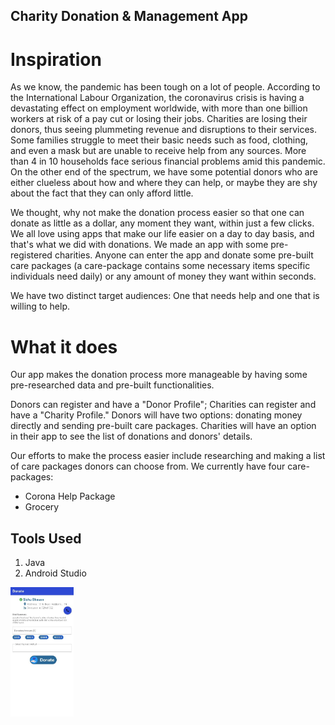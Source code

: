 
## Charity Donation & Management App
# Inspiration
As we know, the pandemic has been tough on a lot of people. According to the International Labour Organization, the coronavirus crisis is having a devastating effect on employment worldwide, with more than one billion workers at risk of a pay cut or losing their jobs. Charities are losing their donors, thus seeing plummeting revenue and disruptions to their services. Some families struggle to meet their basic needs such as food, clothing, and even a mask but are unable to receive help from any sources. More than 4 in 10 households face serious financial problems amid this pandemic. On the other end of the spectrum, we have some potential donors who are either clueless about how and where they can help, or maybe they are shy about the fact that they can only afford little.

We thought, why not make the donation process easier so that one can donate as little as a dollar, any moment they want, within just a few clicks. We all love using apps that make our life easier on a day to day basis, and that's what we did with donations. We made an app with some pre-registered charities. Anyone can enter the app and donate some pre-built care packages (a care-package contains some necessary items specific individuals need daily) or any amount of money they want within seconds.

We have two distinct target audiences: One that needs help and one that is willing to help.

# What it does
Our app makes the donation process more manageable by having some pre-researched data and pre-built functionalities.

Donors can register and have a "Donor Profile"; Charities can register and have a "Charity Profile." Donors will have two options: donating money directly and sending pre-built care packages. Charities will have an option in their app to see the list of donations and donors' details.

Our efforts to make the process easier include researching and making a list of care packages donors can choose from. We currently have four care-packages:

- Corona Help Package
- Grocery

## Tools Used
1. Java
2. Android Studio

<img src="https://github.com/PRANAV-SARAVANAN/Charity-Donation-and-Management-App/blob/main/assets/ss_donate-money_scrn.jpg?raw=true" width="20%"/>
